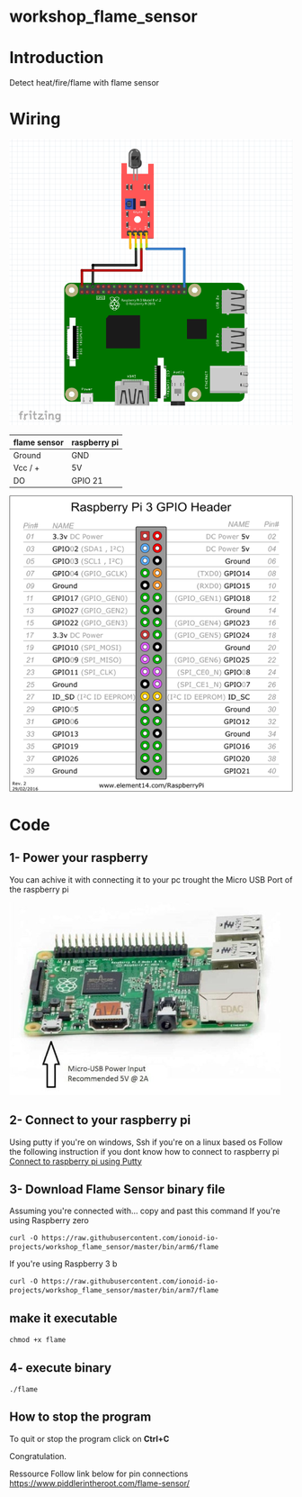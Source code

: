 # workshop_flame_sensor

# Introduction
Detect heat/fire/flame with flame sensor 

# Wiring

![traffic light](doc/img/scheme.png)

|flame sensor      |  raspberry pi  |
|------------------|----------------|
| Ground 		   | GND            |
| Vcc / + 		   | 5V             |
| DO 			   | GPIO 21        |

![wiring](doc/img/gpio.png)

# Code

## 1- Power your raspberry

You can achive it with connecting it to your pc trought the Micro USB Port of the raspberry pi

![power](doc/img/1-min.jpg)

## 2- Connect to your raspberry pi
Using putty if you're on windows, Ssh if you're on a linux based os
Follow the following instruction if you dont know how to connect to raspberry pi
[Connect to raspberry pi using Putty](https://github.com/ionoid-io-projects/workshop/blob/master/doc/od-iot-raspbian-rpi-zero-windows.md#5-first-boot)

## 3- Download Flame Sensor binary file

Assuming you're connected with... copy and past this command
If you're using Raspberry zero
```
curl -O https://raw.githubusercontent.com/ionoid-io-projects/workshop_flame_sensor/master/bin/arm6/flame
```

If you're using Raspberry 3 b
```
curl -O https://raw.githubusercontent.com/ionoid-io-projects/workshop_flame_sensor/master/bin/arm7/flame
```
## make it executable
```
chmod +x flame
```

## 4- execute binary
```
./flame
```

## How to stop the program
To quit or stop the program click on **Ctrl+C**


Congratulation.

Ressource
Follow link below for pin connections 
https://www.piddlerintheroot.com/flame-sensor/